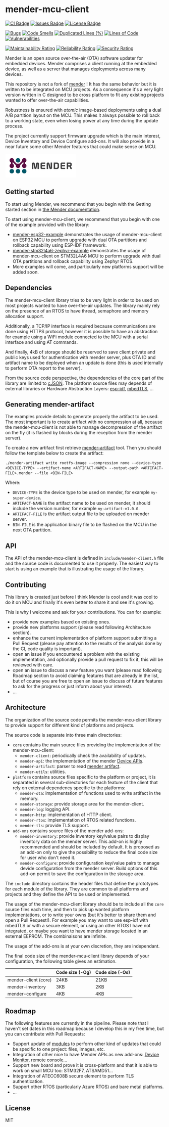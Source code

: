 # mender-mcu-client

[![CI Badge](https://github.com/joelguittet/mender-mcu-client/workflows/ci/badge.svg)](https://github.com/joelguittet/mender-mcu-client/actions)
[![Issues Badge](https://img.shields.io/github/issues/joelguittet/mender-mcu-client)](https://github.com/joelguittet/mender-mcu-client/issues)
[![License Badge](https://img.shields.io/github/license/joelguittet/mender-mcu-client)](https://github.com/joelguittet/mender-mcu-client/blob/master/LICENSE)

[![Bugs](https://sonarcloud.io/api/project_badges/measure?project=joelguittet_mender-mcu-client&metric=bugs)](https://sonarcloud.io/dashboard?id=joelguittet_mender-mcu-client)
[![Code Smells](https://sonarcloud.io/api/project_badges/measure?project=joelguittet_mender-mcu-client&metric=code_smells)](https://sonarcloud.io/dashboard?id=joelguittet_mender-mcu-client)
[![Duplicated Lines (%)](https://sonarcloud.io/api/project_badges/measure?project=joelguittet_mender-mcu-client&metric=duplicated_lines_density)](https://sonarcloud.io/dashboard?id=joelguittet_mender-mcu-client)
[![Lines of Code](https://sonarcloud.io/api/project_badges/measure?project=joelguittet_mender-mcu-client&metric=ncloc)](https://sonarcloud.io/dashboard?id=joelguittet_mender-mcu-client)
[![Vulnerabilities](https://sonarcloud.io/api/project_badges/measure?project=joelguittet_mender-mcu-client&metric=vulnerabilities)](https://sonarcloud.io/dashboard?id=joelguittet_mender-mcu-client)

[![Maintainability Rating](https://sonarcloud.io/api/project_badges/measure?project=joelguittet_mender-mcu-client&metric=sqale_rating)](https://sonarcloud.io/dashboard?id=joelguittet_mender-mcu-client)
[![Reliability Rating](https://sonarcloud.io/api/project_badges/measure?project=joelguittet_mender-mcu-client&metric=reliability_rating)](https://sonarcloud.io/dashboard?id=joelguittet_mender-mcu-client)
[![Security Rating](https://sonarcloud.io/api/project_badges/measure?project=joelguittet_mender-mcu-client&metric=security_rating)](https://sonarcloud.io/dashboard?id=joelguittet_mender-mcu-client)

Mender is an open source over-the-air (OTA) software updater for embedded devices. Mender comprises a client running at the embedded device, as well as a server that manages deployments across many devices.

This repository is not a fork of [mender](https://github.com/mendersoftware/mender) ! It has the same behavior but it is written to be integrated on MCU projects. As a consequence it's a very light version written in C designed to be cross platform to fit any existing projects wanted to offer over-the-air capabilities.

Robustness is ensured with *atomic* image-based deployments using a dual A/B partition layout on the MCU. This makes it always possible to roll back to a working state, even when losing power at any time during the update process.

The project currently support firmware upgrade which is the main interest, Device Inventory and Device Configure add-ons. It will also provide in a near future some other Mender features that could make sense on MCU.

![Mender logo](https://github.com/mendersoftware/mender/raw/master/mender_logo.png)


## Getting started

To start using Mender, we recommend that you begin with the Getting started section in [the Mender documentation](https://docs.mender.io/).

To start using mender-mcu-client, we recommend that you begin with one of the example provided with the library:

* [mender-esp32-example](https://github.com/joelguittet/mender-esp32-example) demonstrates the usage of mender-mcu-client on ESP32 MCU to perform upgrade with dual OTA partitions and rollback capability using ESP-IDF framework.
* [mender-stm32l4a6-zephyr-example](https://github.com/joelguittet/mender-stm32l4a6-zephyr-example) demonstrates the usage of mender-mcu-client on STM32L4A6 MCU to perform upgrade with dual OTA partitions and rollback capability using Zephyr RTOS.
* More examples will come, and particularly new platforms support will be added soon.


## Dependencies

The mender-mcu-client library tries to be very light in order to be used on most projects wanted to have over-the-air updates. The library mainly rely on the presence of an RTOS to have thread, semaphore and memory allocation support.

Additionally, a TCP/IP interface is required because communications are done using HTTPS protocol, however it is possible to have an abstraction for example using a WiFi module connected to the MCU with a serial interface and using AT commands.

And finally, 4kB of storage should be reserved to save client private and public keys used for authentication with mender server, plus OTA ID and artifact name to be deployed when an update is done (this is used internally to perform OTA report to the server).

From the source code perspective, the dependencies of the core part of the library are limited to [cJSON](https://github.com/DaveGamble/cJSON). The platform source files may depends of external libraries or Hardware Abstraction Layers: [esp-idf](https://github.com/espressif/esp-idf), [mbedTLS](https://github.com/Mbed-TLS/mbedtls/), ...


## Generating mender-artifact

The examples provide details to generate properly the artifact to be used. The most important is to create artifact with no compression at all, because the mender-mcu-client is not able to manage decompression of the artifact on the fly (it is flashed by blocks during the reception from the mender server).

To create a new artifact first retrieve [mender-artifact](https://docs.mender.io/downloads#mender-artifact) tool. Then you should follow the template below to create the artifact:

```
./mender-artifact write rootfs-image --compression none --device-type <DEVICE-TYPE> --artifact-name <ARTIFACT-NAME> --output-path <ARTIFACT-FILE>.mender --file <BIN-FILE>
```

Where:
* `DEVICE-TYPE` is the device type to be used on mender, for example `my-super-device`.
* `ARTIFACT-NAME` is the artifact name to be used on mender, it should include the version number, for example `my-artifact-v1.0.0`.
* `ARTIFACT-FILE` is the artifact output file to be uploaded on mender server.
* `BIN-FILE` is the application binary file to be flashed on the MCU in the next OTA partition.


## API

The API of the mender-mcu-client is defined in `include/mender-client.h` file and the source code is documented to use it properly. The easiest way to start is using an example that is illustrating the usage of the library.


## Contributing

This library is created just before I think Mender is cool and it was cool to do it on MCU and finally it's even better to share it and see it's growing.

This is why I welcome and ask for your contributions. You can for example:

* provide new examples based on existing ones.
* provide new platforms support (please read following Architecture section).
* enhance the current implementation of platform support submitting a Pull Request (please pay attention to the results of the analysis done by the CI, code quality is important).
* open an issue if you encountered a problem with the existing implementation, and optionally provide a pull request to fix it, this will be reviewed with care.
* open an issue to discuss a new feature you want (please read following Roadmap section to avoid claiming features that are already in the list, but of course you are free to open an issue to discuss of future features to ask for the progress or just inform about your interest).
* ...


## Architecture

The organization of the source code permits the mender-mcu-client library to provide support for different kind of platforms and projects.

The source code is separate into three main directories:
* `core` contains the main source files providing the implementation of the mender-mcu-client:
    * `mender-client`: periodically check the availability of updates.
    * `mender-api`: the implementation of the mender [Device APIs](https://docs.mender.io/api/#device-apis).
    * `mender-artifact`: parser to read [mender artifact](https://github.com/mendersoftware/mender-artifact/blob/master/Documentation/artifact-format-v3.md).
    * `mender-utils`: utilities.
* `platform` contains source files specific to the platform or project, it is separated in several sub-directories for each feature of the client that rely on external dependency specific to the platforms:
    * `mender-ota`: implementation of functions used to write artifact in the memory.
    * `mender-storage`: provide storage area for the mender-client.
    * `mender-log`: logging API.
    * `mender-http`: implementation of HTTP client.
    * `mender-rtos`: implementation of RTOS related functions.
    * `mender-tls`: provide TLS support.
* `add-ons` contains source files of the mender add-ons:
    * `mender-inventory`: provide inventory key/value pairs to display inventory data on the mender server. This add-on is highly recommended and should be included by default. It is proposed as an add-on only to give the possibility to reduce the final code size for user who don't need it.
    * `mender-configure`: provide configuration key/value pairs to manage devide configuration from the mender server. Build options of this add-on permit to save the configuration in the storage area.

The `include` directory contains the header files that define the prototypes for each module of the library. They are common to all platforms and projects and they define the API to be used or implemented.

The usage of the mender-mcu-client library should be to include all the `core` source files each time, and then to pick up wanted platform implementations, or to write your owns (but it's better to share them and open a Pull Request!). For example you may want to use esp-idf with mbedTLS or with a secure element, or using an other RTOS I have not integrated, or maybe you want to have mender storage located in an external EEPROM. The combinaisons are infinite.

The usage of the add-ons is at your own discretion, they are independant.

The final code size of the mender-mcu-client library depends of your configuration, the following table gives an estimation.

|                      | Code size (-Og) | Code size (-Os) |
|:---------------------|:----------------|:----------------|
| mender-client (core) | 24KB            | 21KB            |
| mender-inventory     | 3KB             | 2KB             |
| mender-configure     | 4KB             | 4KB             |


## Roadmap

The following features are currently in the pipeline. Please note that I haven't set dates in this roadmap because I develop this in my free time, but you can contribute with Pull Requests:

* Support update of [modules](https://docs.mender.io/artifact-creation/create-a-custom-update-module) to perform other kind of updates that could be specific to one project: files, images, etc.
* Integration of other nice to have Mender APIs as new add-ons: [Device Monitor](https://docs.mender.io/api/#devices-api-device-monitor), remote console...
* Support new board and prove it is cross-platform and that it is able to work on small MCU too: STM32F7, ATSAMD51...
* Integration of ATECC608B secure element to perform TLS authentication.
* Support other RTOS (particularly Azure RTOS) and bare metal platforms.
* ...


## License

MIT

